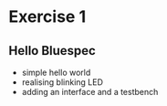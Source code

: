 # Exercise 1

## Hello Bluespec
* simple hello world
* realising blinking LED
* adding an interface and a testbench


